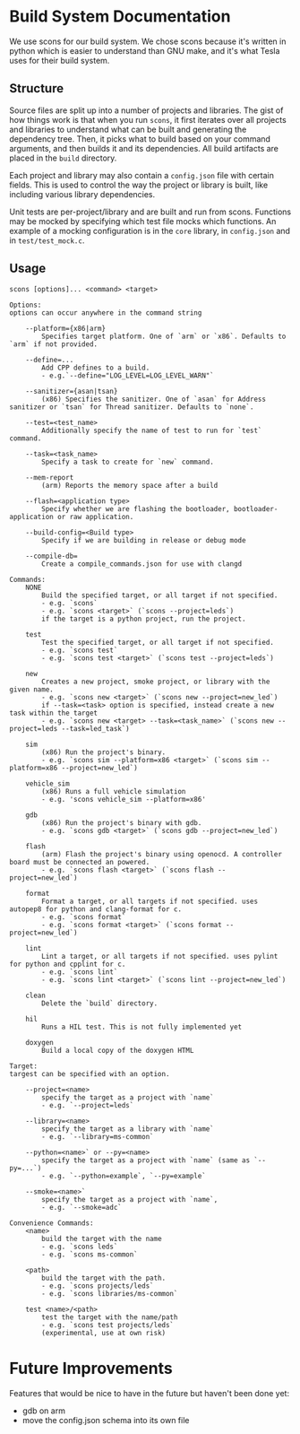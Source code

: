 # Build System Documentation

We use scons for our build system. We chose scons because it's written in python which is easier to understand than GNU make, and it's what Tesla uses for their build system.

## Structure
Source files are split up into a number of projects and libraries. The gist of how things work is that when you run `scons`, it first iterates over all projects and libraries to understand what can be built and generating the dependency tree. Then, it picks what to build based on your command arguments, and then builds it and its dependencies. All build artifacts are placed in the `build` directory.

Each project and library may also contain a `config.json` file with certain fields. This is used to control the way the project or library is built, like including various library dependencies.

Unit tests are per-project/library and are built and run from scons. Functions may be mocked by specifying which test file mocks which functions. An example of a mocking configuration is in the `core` library, in `config.json` and in `test/test_mock.c`.

## Usage
```
scons [options]... <command> <target>

Options:
options can occur anywhere in the command string

    --platform={x86|arm}    
        Specifies target platform. One of `arm` or `x86`. Defaults to `arm` if not provided.

    --define=...
        Add CPP defines to a build.
        - e.g.`--define="LOG_LEVEL=LOG_LEVEL_WARN"`

    --sanitizer={asan|tsan}
        (x86) Specifies the sanitizer. One of `asan` for Address sanitizer or `tsan` for Thread sanitizer. Defaults to `none`.
    
    --test=<test_name>
        Additionally specify the name of test to run for `test` command.

    --task=<task_name>
        Specify a task to create for `new` command.

    --mem-report
        (arm) Reports the memory space after a build
    
    --flash=<application type>
        Specify whether we are flashing the bootloader, bootloader-application or raw application.

    --build-config=<Build type>
        Specify if we are building in release or debug mode

    --compile-db=
        Create a compile_commands.json for use with clangd

Commands:
    NONE
        Build the specified target, or all target if not specified.
        - e.g. `scons`
        - e.g. `scons <target>` (`scons --project=leds`)
        if the target is a python project, run the project.

    test
        Test the specified target, or all target if not specified.
        - e.g. `scons test`
        - e.g. `scons test <target>` (`scons test --project=leds`)
    
    new
        Creates a new project, smoke project, or library with the given name.
        - e.g. `scons new <target>` (`scons new --project=new_led`)
        if --task=<task> option is specified, instead create a new task within the target
        - e.g. `scons new <target> --task=<task_name>` (`scons new --project=leds --task=led_task`)

    sim
        (x86) Run the project's binary.
        - e.g. `scons sim --platform=x86 <target>` (`scons sim --platform=x86 --project=new_led`)

    vehicle_sim
        (x86) Runs a full vehicle simulation
        - e.g. 'scons vehicle_sim --platform=x86'

    gdb
        (x86) Run the project's binary with gdb.
        - e.g. `scons gdb <target>` (`scons gdb --project=new_led`)

    flash
        (arm) Flash the project's binary using openocd. A controller board must be connected an powered.
        - e.g. `scons flash <target>` (`scons flash --project=new_led`)

    format
        Format a target, or all targets if not specified. uses autopep8 for python and clang-format for c.
        - e.g. `scons format`
        - e.g. `scons format <target>` (`scons format --project=new_led`)

    lint
        Lint a target, or all targets if not specified. uses pylint for python and cpplint for c.
        - e.g. `scons lint`
        - e.g. `scons lint <target>` (`scons lint --project=new_led`)

    clean
        Delete the `build` directory.
    
    hil
        Runs a HIL test. This is not fully implemented yet
    
    doxygen
        Build a local copy of the doxygen HTML

Target:
targest can be specified with an option.

    --project=<name>
        specify the target as a project with `name`
        - e.g. `--project=leds`

    --library=<name>
        specify the target as a library with `name`
        - e.g. `--library=ms-common`

    --python=<name>` or --py=<name>
        specify the target as a project with `name` (same as `--py=...`)
        - e.g. `--python=example`, `--py=example`

    --smoke=<name>`
        specify the target as a project with `name`, 
        - e.g. `--smoke=adc`

Convenience Commands:
    <name>
        build the target with the name
        - e.g. `scons leds`
        - e.g. `scons ms-common`
    
    <path>
        build the target with the path. 
        - e.g. `scons projects/leds`
        - e.g. `scons libraries/ms-common`

    test <name>/<path>
        test the target with the name/path
        - e.g. `scons test projects/leds`
        (experimental, use at own risk)
```

# Future Improvements
Features that would be nice to have in the future but haven't been done yet:
- gdb on arm
- move the config.json schema into its own file

